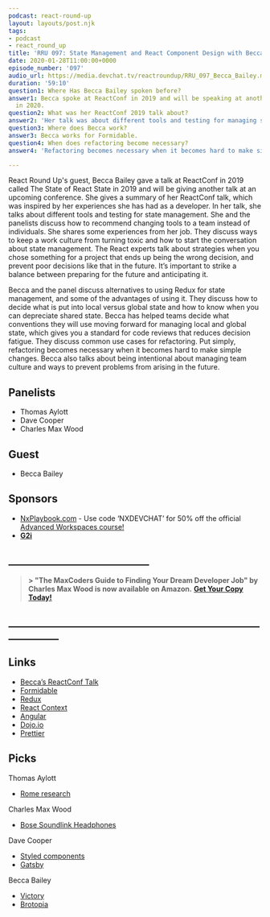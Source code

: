 ```yaml
---
podcast: react-round-up
layout: layouts/post.njk
tags:
- podcast
- react_round_up
title: 'RRU 097: State Management and React Component Design with Becca Bailey'
date: 2020-01-28T11:00:00+0000
episode_number: '097'
audio_url: https://media.devchat.tv/reactroundup/RRU_097_Becca_Bailey.mp3
duration: '59:10'
question1: Where Has Becca Bailey spoken before?
answer1: Becca spoke at ReactConf in 2019 and will be speaking at another conference
  in 2020.
question2: What was her ReactConf 2019 talk about?
answer2: 'Her talk was about different tools and testing for managing state. '
question3: Where does Becca work?
answer3: Becca works for Formidable.
question4: When does refactoring become necessary?
answer4: 'Refactoring becomes necessary when it becomes hard to make simple changes. '

---
```

React Round Up's guest, Becca Bailey gave a talk at ReactConf in 2019 called The State of React State in 2019 and will be giving another talk at an upcoming conference. She gives a summary of her ReactConf talk, which was inspired by her experiences she has had as a developer. In her talk, she talks about different tools and testing for state management. She and the panelists discuss how to recommend changing tools to a team instead of individuals. She shares some experiences from her job. They discuss ways to keep a work culture from turning toxic and how to start the conversation about state management. The React experts talk about strategies when you chose something for a project that ends up being the wrong decision, and prevent poor decisions like that in the future. It’s important to strike a balance between preparing for the future and anticipating it.

Becca and the panel discuss alternatives to using Redux for state management, and some of the advantages of using it. They discuss how to decide what is put into local versus global state and how to know when you can depreciate shared state. Becca has helped teams decide what conventions they will use moving forward for managing local and global state, which gives you a standard for code reviews that reduces decision fatigue. They discuss common use cases for refactoring. Put simply, refactoring becomes necessary when it becomes hard to make simple changes. Becca also talks about being intentional about managing team culture and ways to prevent problems from arising in the future.

## Panelists

* Thomas Aylott
* Dave Cooper
* Charles Max Wood

## Guest

* Becca Bailey

## Sponsors

* [NxPlaybook.com](http://nxplaybook.com/) - Use code ‘NXDEVCHAT’ for 50% off the official [Advanced Workspaces course!](https://nx.dev/React "Advanced Workspaces course!")
* [**G2i**](https://www.g2i.co/)

## **____________________________**

> **> "The MaxCoders Guide to Finding Your Dream Developer Job" by Charles Max Wood is now available on Amazon.** [**Get Your Copy Today!**](https://www.amazon.com/gp/product/B081MBL5C9/ref=as_li_ss_tl?ie=UTF8&linkCode=sl1&tag=devchattv-20&linkId=9d61363241636e2546ef46abba198746&language=en_US)

## **____________________________________________________________**

## Links

* [Becca’s ReactConf Talk](https://conf.reactjs.org/event.html?beccaliz)
* [Formidable](https://formidable.com/)
* [Redux](https://redux.js.org/)
* [React Context](https://www.smashingmagazine.com/2020/01/introduction-react-context-api/)
* [Angular](https://angular.io/)
* [Dojo.io](https://dojo.io/)
* [Prettier](https://prettier.io/)

## Picks

Thomas Aylott

* [Rome research](https://romeresearchcorp.com/)

Charles Max Wood

* [Bose Soundlink Headphones](https://www.bose.com/en_us/products/headphones/over_ear_headphones/soundlink-around-ear-wireless-headphones-ii.html)

Dave Cooper

* [Styled components](https://www.styled-components.com/)
* [Gatsby](https://www.gatsbyjs.org/)

Becca Bailey

* [Victory](https://formidable.com/open-source/victory/)
* [Brotopia](https://www.amazon.com/Brotopia-Breaking-Boys-Silicon-Valley/dp/0735213534)